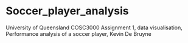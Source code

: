 # Soccer_player_analysis
University of Queensland COSC3000 Assignment 1, data visualisation, Performance analysis of a soccer player, Kevin De Bruyne
